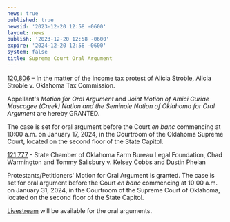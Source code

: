 ```yaml
---
news: true
published: true
newsid: '2023-12-20 12:58 -0600'
layout: news
publish: '2023-12-20 12:58 -0600'
expire: '2024-12-20 12:58 -0600'
system: false
title: Supreme Court Oral Argument
---
```


[120,806](https://www.oscn.net/dockets/GetCaseInformation.aspx?db=appellate&number=120806) – In the matter of the income tax protest of Alicia Stroble, Alicia Stroble v. Oklahoma Tax Commission.

Appellant's <em>Motion for Oral Argument</em> and <em>Joint Motion of Amici Curiae Muscogee (Creek) Nation and the Seminole Nation of Oklahoma for Oral Argument</em> are hereby GRANTED.

The case is set for oral argument before the Court <em>en banc</em> commencing at 10:00 a.m. on January 17, 2024, in the Courtroom of the Oklahoma Supreme Court, located on the second floor of the State Capitol.

[121,777](https://www.oscn.net/dockets/GetCaseInformation.aspx?db=appellate&number=121777) - State Chamber of Oklahoma Farm Bureau Legal Foundation, Chad Warmington and Tommy Salisbury v. Kelsey Cobbs and Dustin Phelan

Protestants/Petitioners' Motion for Oral Argument is granted. The case is set for oral argument before the Court <em>en banc</em> commencing at 10:00 a.m. on January 31, 2024, in the Courtroom of the Supreme Court of Oklahoma, located on the second floor of the State Capitol.

[Livestream](https://youtube.com/live/3HUe54jWA-E?feature=shareIngest) will be available for the oral arguments.